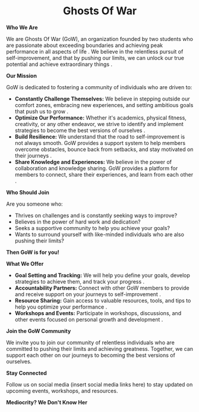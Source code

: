 <h1 style="text-align: center; padding: 0 1rem;">Ghosts Of War</h1>


**Who We Are**

We are Ghosts Of War (GoW), an organization founded by two students who are passionate about exceeding boundaries and achieving peak performance in all aspects of life . We believe in the relentless pursuit of self-improvement,  and that by pushing our limits, we can unlock our true potential and achieve extraordinary things .

**Our Mission**

GoW is dedicated to fostering a community of individuals who are driven to:

* **Constantly Challenge Themselves:** We believe in stepping outside our comfort zones, embracing new experiences, and setting ambitious goals that push us to grow  .
* **Optimize Our Performance:**  Whether it's academics, physical fitness, creativity, or any other endeavor, we strive to identify and implement strategies to become the best versions of ourselves  . 
* **Build Resilience:** We understand that the road to self-improvement is not always smooth. GoW provides a support system to help members overcome obstacles, bounce back from setbacks, and stay motivated on their journeys  .
* **Share Knowledge and Experiences:**  We believe in the power of collaboration and knowledge sharing. GoW provides a platform for members to connect, share their experiences, and learn from each other  .

**Who Should Join**

Are you someone who:

* Thrives on challenges and is constantly seeking ways to improve? 
* Believes in the power of hard work and dedication?  
* Seeks a supportive community to help you achieve your goals?  
* Wants to surround yourself with like-minded individuals who are also pushing their limits?  

**Then GoW is for you!**

**What We Offer**

* **Goal Setting and Tracking:** We will help you define your goals, develop strategies to achieve them, and track your progress  .
* **Accountability Partners:** Connect with other GoW members to provide and receive support on your journeys to self-improvement  .
* **Resource Sharing:** Gain access to valuable resources, tools, and tips to help you optimize your performance  .
* **Workshops and Events:** Participate in workshops, discussions, and other events focused on personal growth and development  .


**Join the GoW Community**

We invite you to join our community of relentless individuals who are committed to pushing their limits and achieving greatness. Together, we can support each other on our journeys to becoming the best versions of ourselves.

**Stay Connected**

Follow us on social media (insert social media links here) to stay updated on upcoming events, workshops, and resources.

**Mediocrity? We Don't Know Her**  
